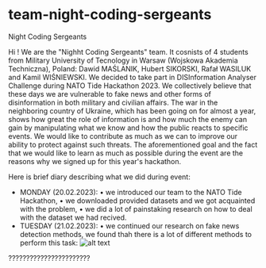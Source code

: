 # team-night-coding-sergeants
Night Coding Sergeants

Hi ! 
We are the "Nighht Coding Sergeants" team. It cosnists of 4 students from Military University of Tecnology in Warsaw (Wojskowa Akademia Techniczna), Poland: Dawid MAŚLANIK, Hubert SIKORSKI, Rafał WASILUK and Kamil WIŚNIEWSKI. We decided to take part in DISInformation Analyser Challenge during NATO Tide Hackathon 2023. We collectively believe that these days we are vulnerable to fake news and other forms of disinformation in both military and civilian affairs. The war in the neighboring country of Ukraine, which has been going on for almost a year, shows how great the role of information is and how much the enemy can gain by manipulating what we know and how the public reacts to specific events. We would like to contribute as much as we can to improve our ability to protect against such threats. The aforementioned goal and the fact that we would like to learn as much as possible during the event are the reasons why we signed up for this year's hackathon.

Here is brief diary describing what we did during event: 
- MONDAY (20.02.2023): 
  • we introduced our team to the NATO Tide Hackathon, 
  • we downloaded provided datasets and we got acquainted with the problem,
  • we did a lot of painstaking research on how to deal with the dataset we had recived.
- TUESDAY (21.02.2023): 
  • we continued our research on fake news detection methods, we found thah there is a lot of different methods to perform this task: 
  ![alt text](https://freeimage.host/i/HMHhvN2)





???????????????????????

